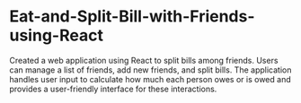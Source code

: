 # Eat-and-Split-Bill-with-Friends-using-React
Created a web application using React to split bills among friends. Users can manage a list of friends, add new friends, and split bills. The application handles user input to calculate how much each person owes or is owed and provides a user-friendly interface for these interactions.
